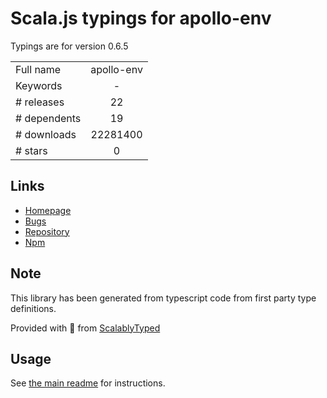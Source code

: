 
# Scala.js typings for apollo-env

Typings are for version 0.6.5



|                    |                 |
| ------------------ | :-------------: |
| Full name          | apollo-env |
| Keywords           | - |
| # releases         | 22 |
| # dependents       | 19 |
| # downloads        | 22281400 |
| # stars            | 0 |

## Links
- [Homepage](https://github.com/apollographql/apollo-tooling)
- [Bugs](https://github.com/apollographql/apollo-tooling/issues)
- [Repository](https://github.com/apollographql/apollo-tooling)
- [Npm](https://www.npmjs.com/package/apollo-env)
    


## Note
This library has been generated from typescript code from first party type definitions.

Provided with :purple_heart: from [ScalablyTyped](https://github.com/oyvindberg/ScalablyTyped)

## Usage
See [the main readme](../../readme.md) for instructions.


